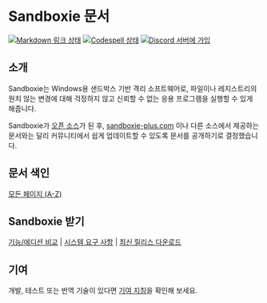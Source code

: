 # Sandboxie 문서

[![Markdown 링크 상태](https://github.com/sandboxie-plus/sandboxie-docs/actions/workflows/action.yml/badge.svg)](https://github.com/sandboxie-plus/sandboxie-docs/actions/workflows/action.yml) [![Codespell 상태](https://github.com/sandboxie-plus/sandboxie-docs/actions/workflows/codespell.yml/badge.svg)](https://github.com/sandboxie-plus/sandboxie-docs/actions/workflows/codespell.yml) [![Discord 서버에 가입](https://img.shields.io/badge/Join-Our%20Discord%20Server%20for%20bugs,%20feedback%20and%20more!-blue?style=flat&logo=discord)](https://discord.gg/S4tFu6Enne)

## 소개

Sandboxie는 Windows용 샌드박스 기반 격리 소프트웨어로, 파일이나 레지스트리의 원치 않는 변경에 대해 걱정하지 않고 신뢰할 수 없는 응용 프로그램을 실행할 수 있게 해줍니다.

Sandboxie가 [오픈 소스](https://news.sophos.com/en-us/2020/04/09/sandboxie-is-now-an-open-source-tool/)가 된 후, [sandboxie-plus.com](https://sandboxie-plus.com) 이나 다른 소스에서 제공하는 문서와는 달리 커뮤니티에서 쉽게 업데이트할 수 있도록 문서를 공개하기로 결정했습니다.

## 문서 색인

[모든 페이지 (A-Z)](Content/AllPages.md)

## Sandboxie 받기

[기능/에디션 비교](Content/FeatureComparison.md) | [시스템 요구 사항](https://github.com/sandboxie-plus/Sandboxie#sandboxie-plus--classic) | [최신 릴리스 다운로드](https://github.com/sandboxie-plus/Sandboxie/releases/latest)

## 기여

개발, 테스트 또는 번역 기술이 있다면 [기여 지침](https://github.com/sandboxie-plus/Sandboxie/blob/master/CONTRIBUTING.md)을 확인해 보세요.
